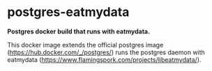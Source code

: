 # postgres-eatmydata

**Postgres docker build that runs with eatmydata.**

This docker image extends the official postgres image (https://hub.docker.com/_/postgres/)
runs the postgres daemon with eatmydata (https://www.flamingspork.com/projects/libeatmydata/).
